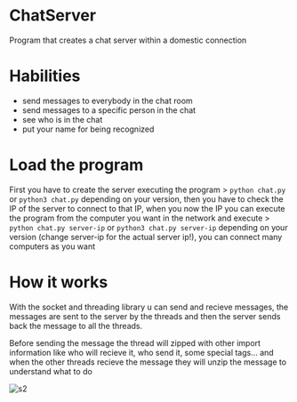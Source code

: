 # ChatServer

Program that creates a chat server within a domestic connection

# Habilities

- send messages to everybody in the chat room
- send messages to a specific person in the chat
- see who is in the chat
- put your name for being recognized

# Load the program

First you have to create the server executing the program > `python chat.py` or `python3 chat.py` depending on your version, then you have to check the IP of the server to connect to that IP, when you now the IP you can execute the program from the computer you want in the network and execute > `python chat.py server-ip` or `python3 chat.py server-ip` depending on your version (change server-ip for the actual server ip!), you can connect many computers as you want

# How it works

With the socket and threading library u can send and recieve messages, the messages are sent to the server by the threads and then the server sends back the message to all the threads.

Before sending the message the thread will zipped with other import information like who will recieve it, who send it, some special tags... and when the other threads recieve the message they will unzip the message to understand what to do

![s2](https://user-images.githubusercontent.com/33929967/65261710-1f6df800-db09-11e9-807c-47f48dce5398.png)


